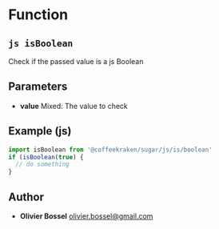 
# Function


## ```js isBoolean ```


Check if the passed value is a js Boolean

## Parameters

- **value**  Mixed: The value to check



## Example (js)

```js
import isBoolean from '@coffeekraken/sugar/js/is/boolean'
if (isBoolean(true) {
  // do something
}
```


## Author
- **Olivier Bossel** <a href="mailto:olivier.bossel@gmail.com">olivier.bossel@gmail.com</a> 



